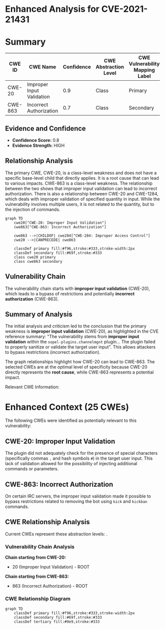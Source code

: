 # Enhanced Analysis for CVE-2021-21431

# Summary
| CWE ID | CWE Name | Confidence | CWE Abstraction Level | CWE Vulnerability Mapping Label | CWE-Vulnerability Mapping Notes |
|---|---|---|---|---|---|
| CWE-20 | Improper Input Validation | 0.9 | Class | Primary | Allowed |
| CWE-863 | Incorrect Authorization | 0.7 | Class | Secondary | Allowed-with-Review |

## Evidence and Confidence

*   **Confidence Score:** 0.8
*   **Evidence Strength:** HIGH

## Relationship Analysis
The primary CWE, CWE-20, is a class-level weakness and does not have a specific base-level child that directly applies. It is a root cause that can lead to various impacts. CWE-863 is a class-level weakness. The relationship between the two shows that improper input validation can lead to incorrect authorization. There is also a relationship between CWE-20 and CWE-1284, which deals with improper validation of specified quantity in input. While the vulnerability involves multiple users, it is not related to the quantity, but to the injection of commands.

```mermaid
graph TD
    cwe20["CWE-20: Improper Input Validation"]
    cwe863["CWE-863: Incorrect Authorization"]
    
    cwe863 -->|CHILDOF| cwe284["CWE-284: Improper Access Control"]
    cwe20 -->|CANPRECEDE| cwe863
    
    classDef primary fill:#f96,stroke:#333,stroke-width:2px
    classDef secondary fill:#69f,stroke:#333
    class cwe20 primary
    class cwe863 secondary
```

## Vulnerability Chain
The vulnerability chain starts with **improper input validation** (CWE-20), which leads to a bypass of restrictions and potentially **incorrect authorization** (CWE-863).

## Summary of Analysis
The initial analysis and criticism led to the conclusion that the primary weakness is **improper input validation** (CWE-20), as highlighted in the CVE reference summary: "The vulnerability stems from **improper input validation** within the `sopel-plugins.channelmgnt` plugin... The plugin failed to properly sanitize or validate the target user input". This allows attackers to bypass restrictions (incorrect authorization).

The graph relationships highlight how CWE-20 can lead to CWE-863. The selected CWEs are at the optimal level of specificity because CWE-20 directly represents the **root cause**, while CWE-863 represents a potential impact.

Relevant CWE Information:

# Enhanced Context (25 CWEs)
The following CWEs were identified as potentially relevant to this vulnerability:

## CWE-20: Improper Input Validation
The plugin did not adequately check for the presence of special characters (specifically commas `,` and hash symbols `#`) in the target user input. This lack of validation allowed for the possibility of injecting additional commands or parameters.

## CWE-863: Incorrect Authorization
On certain IRC servers, the improper input validation made it possible to bypass restrictions related to removing the bot using `kick` and `kickban` commands.


## CWE Relationship Analysis

Current CWEs represent these abstraction levels: .


### Vulnerability Chain Analysis

**Chain starting from CWE-20:**
- 20 (Improper Input Validation) - ROOT


**Chain starting from CWE-863:**
- 863 (Incorrect Authorization) - ROOT



### CWE Relationship Diagram

```mermaid
graph TD
    classDef primary fill:#f96,stroke:#333,stroke-width:2px
    classDef secondary fill:#69f,stroke:#333
    classDef tertiary fill:#9e9,stroke:#333
```
